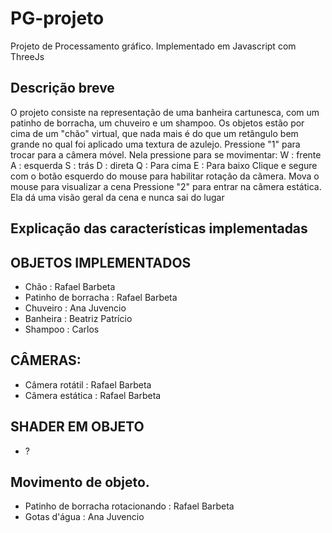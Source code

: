 # PG-projeto
Projeto de Processamento gráfico. Implementado em Javascript com ThreeJs

## Descrição breve
O projeto consiste na representação de uma banheira cartunesca, com um patinho de borracha,
um chuveiro e um shampoo. Os objetos estão por cima de um "chão" virtual, que nada mais é do que um retângulo bem grande no qual foi aplicado uma textura de azulejo.
Pressione "1" para trocar para a câmera móvel. Nela pressione para se movimentar:
W : frente
A : esquerda
S : trás
D : direta
Q : Para cima
E : Para baixo
Clique e segure com o botão esquerdo do mouse para habilitar rotação da câmera. Mova o mouse para visualizar a cena
Pressione "2" para entrar na câmera estática. Ela dá uma visão geral da cena e nunca sai do lugar

## Explicação das características implementadas


## OBJETOS IMPLEMENTADOS
- Chão : Rafael Barbeta
- Patinho de borracha : Rafael Barbeta
- Chuveiro : Ana Juvencio
- Banheira : Beatriz Patrício
- Shampoo : Carlos

## CÂMERAS:
- Câmera rotátil : Rafael Barbeta
- Câmera estática : Rafael Barbeta

## SHADER EM OBJETO
- ?

## Movimento de objeto.
- Patinho de borracha rotacionando : Rafael Barbeta
- Gotas d'água : Ana Juvencio

